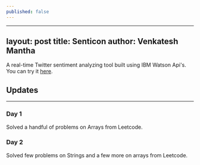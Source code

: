 ```yaml
---
published: false
---
```

--- 
layout: post
title: Senticon
author: Venkatesh Mantha
---

A real-time Twitter sentiment analyzing tool built using IBM Watson Api's.
You can try it [here](senticon-prod.herokuapp.com).

## Updates 
-----
### Day 1

Solved a handful of problems on Arrays from Leetcode.

### Day 2

Solved few problems on Strings and a few more on arrays from Leetcode.
